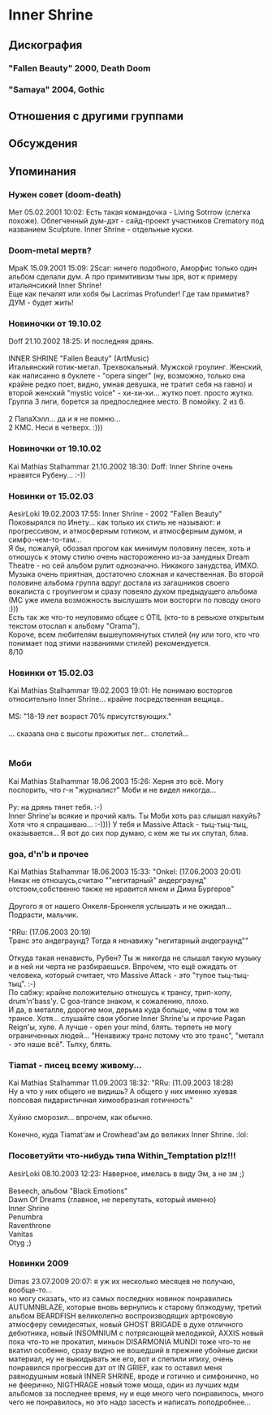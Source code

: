 # Inner Shrine



## Дискография

### "Fallen Beauty" 2000, Death Doom



### "Samaya" 2004, Gothic




## Отношения с другими группами


## Обсуждения


## Упоминания

### Нужен совет (doom-death)

Мет 05.02.2001 10:02:
Есть такая командочка - Living Sotrrow (слегка похоже). Облегченный дум-дэт - сайд-проект участников Crematory под названием Sculpture. Inner Shrine - отдельные куски.

### Doom-metal мертв?

MpaK 15.09.2001 15:09:
2Scar: ничего подобного, Аморфис только один альбом сделали дум. А про примитивизм тыы зря, вот к примеру итальянсикий Inner Shrine!<BR>Еще как печалят или хобя бы Lacrimas Profunder! Где там примитив?<BR>ДУМ - будет жить! 

### Новиночки от 19.10.02

Doff 21.10.2002 18:25:
И последняя дрянь.<BR><BR>INNER SHRINE "Fallen Beauty" (ArtMusic)<BR>Итальянский готик-метал. Трехвокальный. Мужской гроулинг. Женский, как написанно в буклете - "opera singer" (ну, возможно, только она крайне редко поет, видно, умная девушка, не тратит себя на гавно) и второй женский "mystic voice" - хи-хи-хи... жутко поет. просто жутко. Группа 3 лиги, борется за предпоследнее место. В помойку. 2 из 6.<BR><BR>2 ПапаХэлл... да и я не помню...<BR>2 КМС. Неси в четверх. :)))

### Новиночки от 19.10.02

Kai Mathias Stalhammar 21.10.2002 18:30:
Doff: Inner Shrine очень нравятся Рубену... :-))

### Новинки от 15.02.03

AesirLoki 19.02.2003 17:55:
Inner Shrine - 2002 "Fallen Beauty"<BR>Поковырялся по Инету... как только их стиль не называют: и прогрессивом, и атмосферным готиком, и атмосферным думом, и симфо-чем-то-там...<BR>Я бы, пожалуй, обозвал прогом как минимум половину песен, хоть и отношусь к этому стилю очень настороженно из-за занудных Dream Theatre - но сей альбом рулит однозначно. Никакого занудства, ИМХО. Музыка очень приятная, достаточно сложная и качественная. Во второй половине альбома группа вдруг достала из загашников своего вокалиста с гроулингом и сразу повеяло духом предыдущего альбома (МС уже имела возможность выслушать мои восторги по поводу оного :)))<BR>Есть так же что-то неуловимо общее с OTIL (кто-то в ревьюхе открытым текстом отослал к альбому "Orama").<BR>Короче, всем любителям вышеупомянутых стилей (ну или того, кто что понимает под этими названиями стилей) рекомендуется.<BR>8/10

### Новинки от 15.02.03

Kai Mathias Stalhammar 19.02.2003 19:01:
Не понимаю восторгов относительно Inner Shrine... крайне посредственная вещица..<BR><BR>MS: "18-19 лет возраст 70% присутствующих."<BR><BR>... сказала она с высоты прожитых лет... столетий...<BR><BR>

### Моби

Kai Mathias Stalhammar 18.06.2003 15:26:
Херня это всё. Могу поспорить, что г-н "журналист" Моби и не видел никогда...<BR><BR>Ру: на дрянь тянет тебя. :-)<BR>Inner Shrine'ы всякие и прочий калъ. Ты Моби хоть раз слышал нахуйъ? Хотя что я спрашиваю... :-)))) У тебя и Massive Attack - тыц-тыц-тыц, оказывается... Я вот до сих пор думаю, с кем же ты их спутал, блиа. 

### goa, d'n'b и прочее

Kai Mathias Stalhammar 18.06.2003 15:33:
"Onkel: (17.06.2003 20:01) <BR>Никак не отношусь,считаю ""негитарный" андерграунд" отстоем,собственно также не нравится мнем и Дима Бургеров"<BR><BR>Другого я от нашего Онкеля-Бронкеля услышать и не ожидал... Подрасти, мальчик.<BR><BR>"RRu: (17.06.2003 20:19) <BR>Транс это андеграунд? Тогда я ненавижу "негитарный андеграунд""<BR><BR>Откуда такая ненависть, Рубен? Ты ж никогда не слышал такую музыку и в ней ни черта не разбираешься. Впрочем, что ещё ожидать от человека, который считает, что Massive Attack - это "тупое тыц-тыц-тыц". :-)<BR>По сабжу: крайне положительно отношусь к трансу, трип-хопу, drum'n'bass'у. С goa-trance знаком, к сожалению, плохо. <BR>И да, в металле, дорогие мои, дерьма куда больше, чем в том же трансе. Хотя... слушайте свои убогие Inner Shrine'ы и прочие Pagan Reign'ы, хуле. А лучше - open your mind, блять. терпеть не могу ограниченных людей... "Ненавижу транс потому что это транс", "металл - это наше всё". Тьпху, блять.

### Tiamat - писец всему живому...

Kai Mathias Stalhammar 11.09.2003 18:32:
"RRu: (11.09.2003 18:28)  <BR>Ну а что у них общего не видишь? А общего у них именно хуевая попсовая пидаристичная химообразная готичность"<BR><BR>Хуйню сморозил... впрочем, как обычно. <BR><BR>Конечно, куда Tiamat'ам и Crowhead'ам до великих Inner Shrine. :lol:<BR>

### Посоветуйти что-нибудь типа Within_Temptation plz!!!

AesirLoki 08.10.2003 12:23:
Наверное, имелась в виду Эм, а не зм ;)<BR><BR>Beseech, альбом "Black Emotions"<BR>Dawn Of Dreams (главное, не перепутать, который именно)<BR>Inner Shrine<BR>Penumbra<BR>Raventhrone<BR>Vanitas<BR>Otyg ;)<BR>

### Новинки 2009

Dimas 23.07.2009 20:07:
я уж их несколько месяцев не получаю, вообще-то...<BR>но могу сказать, что из самых последних новинок понравились  AUTUMNBLAZE, которые вновь вернулись к старому блэкодуму, третий альбом BEARDFISH великолепно воспроизводящих артроковую атмосферу семидесятых, новый GHOST BRIGADE в духе отличного дебютника, новый INSOMNIUM с потрясающей мелодикой, AXXIS новый пока что-то не прокатил, миньон DISARMONIA MUNDI тоже что-то не вкатил особенно, сразу видно не вошедший в прежние убойные диски материал, ну не выкидывать же его, вот и слепили ипиху, очень понравился прогрессив дэт от IN GRIEF, как то оставил меня равнодушным новый INNER SHRINE, вроде и готично и симфонично, но не феерично, NIGTHRAGE новый тоже моща, один из лучших мдм альбомов за последнее время, ну и еще много чего понравилось, много чего не понравилось, но это надо засесть и написать поподробнее...

